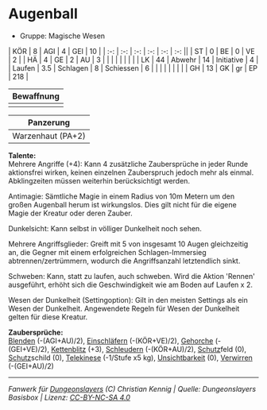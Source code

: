 # Augenball  
- Gruppe: Magische Wesen  

| KÖR    | 8   | AGI      | 4  | GEI        | 10  |
| :-: | :-: | :-: | :-: | :-: | :-: ||
| ST     | 0   | BE       | 0  | VE         | 2   |
| HÄ     | 4   | GE       | 2  | AU         | 3   |
|        |     |          |    |            |     |
| LK     | 44  | Abwehr   | 14 | Initiative | 4   |
| Laufen | 3.5 | Schlagen | 8  | Schiessen  | 6   |
|        |     |          |    |            |     |
| GH     | 13  | GK       | gr | EP         | 218 |


| Bewaffnung |
| --- |
|  |


| Panzerung |
| --- |
| Warzenhaut (PA+2) |


**Talente:**  
Mehrere Angriffe (+4): Kann 4 zusätzliche Zaubersprüche in jeder Runde aktionsfrei wirken, keinen einzelnen Zauberspruch jedoch mehr als einmal. Abklingzeiten müssen weiterhin berücksichtigt werden.

Antimagie: Sämtliche Magie in einem Radius von 10m Metern um den großen Augenball herum ist wirkungslos. Dies gilt nicht für die eigene Magie der Kreatur oder deren Zauber.

Dunkelsicht: Kann selbst in völliger Dunkelheit noch sehen.

Mehrere Angriffsglieder: Greift mit 5 von insgesamt 10 Augen gleichzeitig an, die Gegner mit einem erfolgreichen Schlagen-Immersieg abtrennen/zertrümmern, wodurch die Angriffsanzahl letztendlich sinkt.

Schweben: Kann, statt zu laufen, auch schweben. Wird die Aktion 'Rennen' ausgeführt, erhöht sich die Geschwindigkeit wie am Boden auf Laufen x 2.

Wesen der Dunkelheit (Settingoption): Gilt in den meisten Settings als ein Wesen der Dunkelheit. Angewendete Regeln für Wesen der Dunkelheit gelten für diese Kreatur.


**Zaubersprüche:**  
[Blenden](/grw/zauber/blenden.md) (-(AGI+AU)/2), [Einschläfern](/grw/zauber/einschlaefern.md) (-(KÖR+VE)/2), [Gehorche](/grw/zauber/gehorche.md) (-(GEI+VE)/2), [Kettenblitz](/grw/zauber/kettenblitz.md) (+3), [Schleudern](/grw/zauber/schleudern.md) (-(KÖR+AU)/2), [Schutz](/fanwerk/zauber/schutz.md)feld (0), [Schutz](/fanwerk/zauber/schutz.md)schild (0), [Telekinese](/grw/zauber/telekinese.md) (-1/Stufe x5 kg), [Unsichtbarkeit](/grw/zauber/unsichtbarkeit.md) (0), [Verwirren](/grw/zauber/verwirren.md) (-(GEI+AU)/2)




___
*Fanwerk für [Dungeonslayers](https://www.dungeonslayers.net/) (C) Christian Kennig | Quelle: Dungeonslayers Basisbox | Lizenz: [CC-BY-NC-SA 4.0](https://creativecommons.org/licenses/by-nc-sa/4.0/deed.de)*